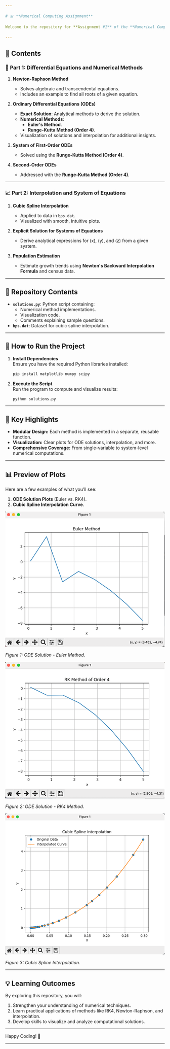 ```yaml
---

# 📊 **Numerical Computing Assignment**  

Welcome to the repository for **Assignment #1** of the **Numerical Computing** course (Spring 2024). This assignment dives into core computational methods like **root-finding**, **solving ODEs**, and **data interpolation**, providing both theoretical insights and practical implementations.  

---
```


## 📑 **Contents**  

### 🧮 **Part 1: Differential Equations and Numerical Methods**  
1. **Newton-Raphson Method**  
   - Solves algebraic and transcendental equations.  
   - Includes an example to find all roots of a given equation.  

2. **Ordinary Differential Equations (ODEs)**  
   - **Exact Solution**: Analytical methods to derive the solution.  
   - **Numerical Methods**:  
     - **Euler's Method**.  
     - **Runge-Kutta Method (Order 4)**.  
   - Visualization of solutions and interpolation for additional insights.  

3. **System of First-Order ODEs**  
   - Solved using the **Runge-Kutta Method (Order 4)**.  

4. **Second-Order ODEs**  
   - Addressed with the **Runge-Kutta Method (Order 4)**.

---

### 📈 **Part 2: Interpolation and System of Equations**  
1. **Cubic Spline Interpolation**  
   - Applied to data in `bps.dat`.  
   - Visualized with smooth, intuitive plots.  

2. **Explicit Solution for Systems of Equations**  
   - Derive analytical expressions for \(x\), \(y\), and \(z\) from a given system.  

3. **Population Estimation**  
   - Estimate growth trends using **Newton's Backward Interpolation Formula** and census data.  

---

## 📂 **Repository Contents**  

- **`solutions.py`**: Python script containing:  
  - Numerical method implementations.  
  - Visualization code.  
  - Comments explaining sample questions.  
- **`bps.dat`**: Dataset for cubic spline interpolation.  

---

## 🚀 **How to Run the Project**  

1. **Install Dependencies**  
   Ensure you have the required Python libraries installed:  
   ```bash
   pip install matplotlib numpy scipy
   ```  

2. **Execute the Script**  
   Run the program to compute and visualize results:  
   ```bash
   python solutions.py
   ```  

---

## 🎯 **Key Highlights**  

- **Modular Design:** Each method is implemented in a separate, reusable function.  
- **Visualization:** Clear plots for ODE solutions, interpolation, and more.  
- **Comprehensive Coverage:** From single-variable to system-level numerical computations.  

---

## 📊 **Preview of Plots**  
Here are a few examples of what you’ll see:  
1. **ODE Solution Plots** (Euler vs. RK4).  
2. **Cubic Spline Interpolation Curve**.  

![Euler Solution](images/euler.png)

*Figure 1: ODE Solution - Euler Method.*

![RK4 Solution](images/rk4.png)

*Figure 2: ODE Solution - RK4 Method.*

![Cubic Spline Interpolation Solution](images/cubicspline.png)

*Figure 3: Cubic Spline Interpolation.*
  

---

## 💡 **Learning Outcomes**  
By exploring this repository, you will:  
1. Strengthen your understanding of numerical techniques.  
2. Learn practical applications of methods like RK4, Newton-Raphson, and interpolation.  
3. Develop skills to visualize and analyze computational solutions.  

---  

Happy Coding! 🚀  

---

